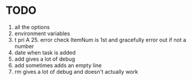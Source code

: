 # TODO #
1. all the options 
1. environment variables
1. t pri A 25.  error check ItemNum is 1st and gracefully error out if not a number
1. date when task is added
1. add gives a lot of debug
1. add sometimes adds an empty line
1. rm gives a lot of debug and doesn't actually work

